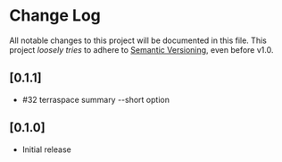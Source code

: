 # Change Log

All notable changes to this project will be documented in this file.
This project *loosely tries* to adhere to [Semantic Versioning](http://semver.org/), even before v1.0.

## [0.1.1]
- #32 terraspace summary --short option

## [0.1.0]
- Initial release

